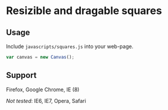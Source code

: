 # Resizible and dragable squares 

## Usage

Include `javascripts/squares.js` into your web-page.

```javascript
var canvas = new Canvas();
```

## Support
Firefox, Google Chrome, IE (8)

_Not tested_: IE6, IE7, Opera, Safari
